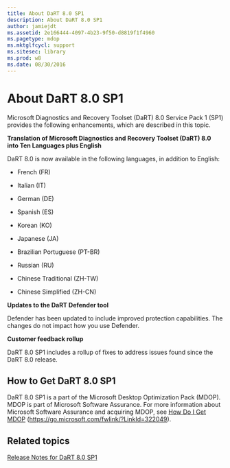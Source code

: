 ```yaml
---
title: About DaRT 8.0 SP1
description: About DaRT 8.0 SP1
author: jamiejdt
ms.assetid: 2e166444-4097-4b23-9f50-d8819f1f4960
ms.pagetype: mdop
ms.mktglfcycl: support
ms.sitesec: library
ms.prod: w8
ms.date: 08/30/2016
---
```



# About DaRT 8.0 SP1


Microsoft Diagnostics and Recovery Toolset (DaRT) 8.0 Service Pack 1 (SP1) provides the following enhancements, which are described in this topic.

**Translation of Microsoft Diagnostics and Recovery Toolset (DaRT) 8.0 into Ten Languages plus English**

DaRT 8.0 is now available in the following languages, in addition to English:

-   French (FR)

-   Italian (IT)

-   German (DE)

-   Spanish (ES)

-   Korean (KO)

-   Japanese (JA)

-   Brazilian Portuguese (PT-BR)

-   Russian (RU)

-   Chinese Traditional (ZH-TW)

-   Chinese Simplified (ZH-CN)

**Updates to the DaRT Defender tool**

Defender has been updated to include improved protection capabilities. The changes do not impact how you use Defender.

**Customer feedback rollup**

DaRT 8.0 SP1 includes a rollup of fixes to address issues found since the DaRT 8.0 release.

## How to Get DaRT 8.0 SP1


DaRT 8.0 SP1 is a part of the Microsoft Desktop Optimization Pack (MDOP). MDOP is part of Microsoft Software Assurance. For more information about Microsoft Software Assurance and acquiring MDOP, see [How Do I Get MDOP](https://go.microsoft.com/fwlink/?LinkId=322049) (https://go.microsoft.com/fwlink/?LinkId=322049).

## Related topics


[Release Notes for DaRT 8.0 SP1](release-notes-for-dart-80-sp1.md)

 

 





